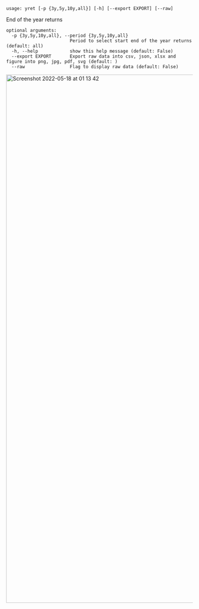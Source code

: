 ```
usage: yret [-p {3y,5y,10y,all}] [-h] [--export EXPORT] [--raw]
```

End of the year returns

```
optional arguments:
  -p {3y,5y,10y,all}, --period {3y,5y,10y,all}
                        Period to select start end of the year returns (default: all)
  -h, --help            show this help message (default: False)
  --export EXPORT       Export raw data into csv, json, xlsx and figure into png, jpg, pdf, svg (default: )
  --raw                 Flag to display raw data (default: False)
```

<img width="1424" alt="Screenshot 2022-05-18 at 01 13 42" src="https://user-images.githubusercontent.com/25267873/168932148-1e5f8c5d-c330-435e-a3ac-9317ef5a0a7e.png"/>
